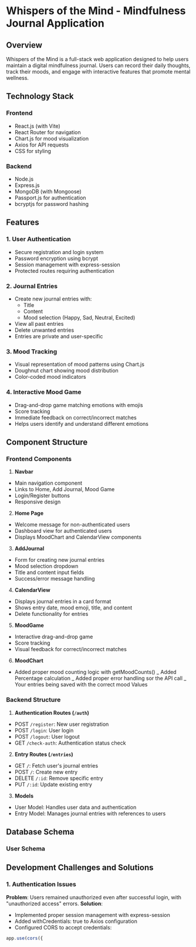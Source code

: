 # Whispers of the Mind - Mindfulness Journal Application

## Overview
Whispers of the Mind is a full-stack web application designed to help users maintain a digital mindfulness journal. Users can record their daily thoughts, track their moods, and engage with interactive features that promote mental wellness.

## Technology Stack

### Frontend
- React.js (with Vite)
- React Router for navigation
- Chart.js for mood visualization
- Axios for API requests
- CSS for styling

### Backend
- Node.js
- Express.js
- MongoDB (with Mongoose)
- Passport.js for authentication
- bcryptjs for password hashing 

## Features

### 1. User Authentication
- Secure registration and login system
- Password encryption using bcrypt
- Session management with express-session
- Protected routes requiring authentication

### 2. Journal Entries
- Create new journal entries with:
  - Title
  - Content
  - Mood selection (Happy, Sad, Neutral, Excited)
- View all past entries
- Delete unwanted entries
- Entries are private and user-specific

### 3. Mood Tracking
- Visual representation of mood patterns using Chart.js
- Doughnut chart showing mood distribution
- Color-coded mood indicators

### 4. Interactive Mood Game
- Drag-and-drop game matching emotions with emojis
- Score tracking
- Immediate feedback on correct/incorrect matches
- Helps users identify and understand different emotions

## Component Structure

### Frontend Components

1. **Navbar**
- Main navigation component
- Links to Home, Add Journal, Mood Game
- Login/Register buttons
- Responsive design

2. **Home Page**
- Welcome message for non-authenticated users
- Dashboard view for authenticated users
- Displays MoodChart and CalendarView components

3. **AddJournal**
- Form for creating new journal entries
- Mood selection dropdown
- Title and content input fields
- Success/error message handling

4. **CalendarView**
- Displays journal entries in a card format
- Shows entry date, mood emoji, title, and content
- Delete functionality for entries

5. **MoodGame**
- Interactive drag-and-drop game
- Score tracking
- Visual feedback for correct/incorrect matches

6. **MoodChart**
- Added proper mood counting logic with getMoodCounts()
_ Added Percentage calculation 
_ Added proper error handling sor the API call
_ Your entries being saved with the correct mood Values 


### Backend Structure

1. **Authentication Routes (`/auth`)**
- POST `/register`: New user registration
- POST `/login`: User login
- POST `/logout`: User logout
- GET `/check-auth`: Authentication status check

2. **Entry Routes (`/entries`)**
- GET `/`: Fetch user's journal entries
- POST `/`: Create new entry
- DELETE `/:id`: Remove specific entry
- PUT `/:id`: Update existing entry

3. **Models**
- User Model: Handles user data and authentication
- Entry Model: Manages journal entries with references to users

## Database Schema

### User Schema 

## Development Challenges and Solutions

### 1. Authentication Issues
**Problem**: Users remained unauthorized even after successful login, with "unauthorized access" errors.
**Solution**: 
- Implemented proper session management with express-session
- Added withCredentials: true to Axios configuration
- Configured CORS to accept credentials:

```javascript
app.use(cors({
